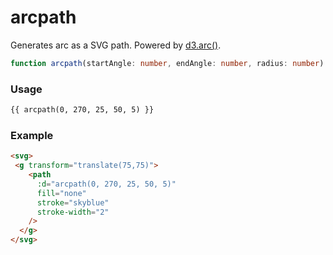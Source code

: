 # arcpath

Generates arc as a SVG path. Powered by [d3.arc()](https://github.com/d3/d3-shape#arcs).

```ts
function arcpath(startAngle: number, endAngle: number, radius: number): string;
```

### Usage

```md
{{ arcpath(0, 270, 25, 50, 5) }}
```

### Example

```md
<svg>
 <g transform="translate(75,75)">
    <path
      :d="arcpath(0, 270, 25, 50, 5)"
      fill="none"
      stroke="skyblue"
      stroke-width="2"
    />
  </g>
</svg>
```
